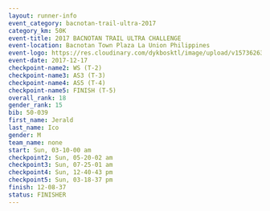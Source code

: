 ```yaml
---
layout: runner-info 
event_category: bacnotan-trail-ultra-2017 
category_km: 50K 
event-title: 2017 BACNOTAN TRAIL ULTRA CHALLENGE 
event-location: Bacnotan Town Plaza La Union Philippines 
event-logo: https://res.cloudinary.com/dykbosktl/image/upload/v1573626331/Logo/lOGO_sclsdl.png 
event-date: 2017-12-17 
checkpoint-name2: WS (T-2) 
checkpoint-name3: AS3 (T-3) 
checkpoint-name4: AS5 (T-4) 
checkpoint-name5: FINISH (T-5) 
overall_rank: 18
gender_rank: 15
bib: 50-039
first_name: Jerald
last_name: Ico
gender: M
team_name: none
start: Sun, 03-10-00 am
checkpoint2: Sun, 05-20-02 am
checkpoint3: Sun, 07-25-01 am
checkpoint4: Sun, 12-40-43 pm
checkpoint5: Sun, 03-18-37 pm
finish: 12-08-37
status: FINISHER
---
```

